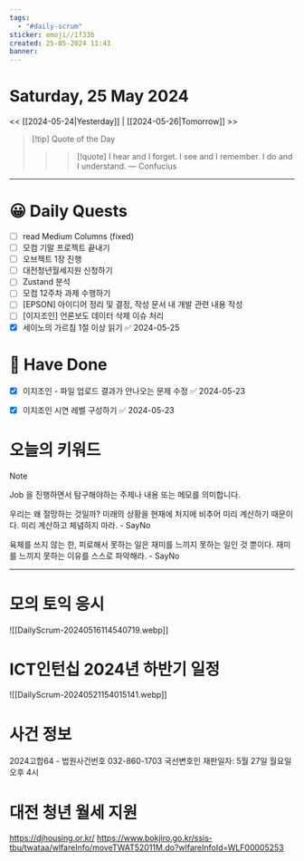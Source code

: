 ```yaml
---
tags:
  - "#daily-scrum"
sticker: emoji//1f33b
created: 25-05-2024 11:43
banner:
---
```

# Saturday, 25 May 2024
<< [[2024-05-24|Yesterday]] | [[2024-05-26|Tomorrow]] >>

> [!tip] Quote of the Day  
> > > [!quote] I hear and I forget. I see and I remember. I do and I understand.
> — Confucius

---

#  😀 Daily Quests
- [ ] read Medium Columns (fixed)
- [ ] 모컴 기말 프로젝트 끝내기
- [ ] 오브젝트 1장 진행
- [ ] 대전청년월세지원 신청하기
- [ ] Zustand 분석
- [ ] 모컴 12주차 과제 수행하기
- [ ] [EPSON] 아이디어 정리 및 결정, 작성 문서 내 개발 관련 내용 작성
- [ ] [이지조인] 언론보도 데이터 삭제 이슈 처리
- [x] 세이노의 가르침 1절 이상 읽기 ✅ 2024-05-25
# 🙂 Have Done
- [x] 이지조인 - 파일 업로드 결과가 안나오는 문제 수정 ✅ 2024-05-23
- [x] 이지조인 시연 레벨 구성하기 ✅ 2024-05-23



# 오늘의 키워드

> [!NOTE]
> Job 을 진행하면서 탐구해야하는 주제나 내용 또는 메모를 의미합니다.

우리는 왜 절망하는 것일까? 미래의 상황을 현재에 처지에 비추어 미리 계산하기 때문이다.
미리 계산하고 체념하지 마라. - SayNo

육체를 쓰지 않는 한, 피로해서 못하는 일은 재미를 느끼지 못하는 일인 것 뿐이다.
재미를 느끼지 못하는 이유를 스스로 파악해라. - SayNo


---

# 모의 토익 응시
![[DailyScrum-20240516114540719.webp]]

# ICT인턴십 2024년 하반기 일정
![[DailyScrum-20240521154015141.webp]]

# 사건 정보
2024고합64 - 법원사건번호
032-860-1703
국선변호인
재판일자: 5월 27일 월요일 오후 4시

# 대전 청년 월세 지원
https://djhousing.or.kr/
https://www.bokjiro.go.kr/ssis-tbu/twataa/wlfareInfo/moveTWAT52011M.do?wlfareInfoId=WLF00005253